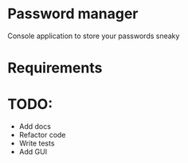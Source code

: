 # Password manager
Console application to store your passwords sneaky

# Requirements


# TODO:

* Add docs
* Refactor code
* Write tests
* Add GUI
